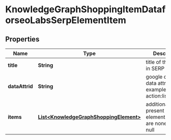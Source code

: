 

# KnowledgeGraphShoppingItemDataforseoLabsSerpElementItem


## Properties

| Name | Type | Description | Notes |
|------------ | ------------- | ------------- | -------------|
|**title** | **String** | title of the result in SERP |  [optional] |
|**dataAttrid** | **String** | google defined data attribute ID example: action:listen_artist |  [optional] |
|**items** | [**List&lt;KnowledgeGraphShoppingElement&gt;**](KnowledgeGraphShoppingElement.md) | additional items present in the element if there are none, equals null |  [optional] |




